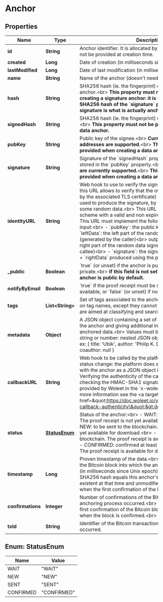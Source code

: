 
# Anchor

## Properties
Name | Type | Description | Notes
------------ | ------------- | ------------- | -------------
**id** | **String** | Anchor identifier. It is allocated by the platform, and so must not be provided at creation time.  |  [optional]
**created** | **Long** | Date of creation (in milliseconds since Unix epoch).  |  [optional]
**lastModified** | **Long** | Date of last modification (in milliseconds since Unix epoch).  |  [optional]
**name** | **String** | Name of the anchor (doesn&#39;t need to be unique).  | 
**hash** | **String** | SHA256 hash (ie. the fingerprint) of the original data to anchor.&lt;br&gt; **This property must not be provided when creating a signature anchor: it is set at creation time to the SHA256 hash of the &#x60;signature&#x60; property provided (so the signature is what is actually anchored in this case).**  | 
**signedHash** | **String** | SHA256 hash (ie. the fingerprint) of the original data to sign.&lt;br&gt; **This property must not be provided when creating a data anchor.**  |  [optional]
**pubKey** | **String** | Public key of the signee.&lt;br&gt; **Currently only Bitcoin addresses are supported.**&lt;br&gt; **This property must not be provided when creating a data anchor.**  |  [optional]
**signature** | **String** | Signature of the &#x60;signedHash&#x60; property using the public key stored in the &#x60;pubKey&#x60; property.&lt;br&gt; **Only Bitcoin signatures are currently supported.**&lt;br&gt; **This property must not be provided when creating a data anchor.**  |  [optional]
**identityURL** | **String** | Web hook to use to verify the signee&#39;s identity.&lt;br&gt; Calling this URL allows to verify that the owner of the URL (identified by the associated TLS certificate) also owns the public key used to produce the signature, by asking the URL to sign some random data.&lt;br&gt; This URL must use an HTTPS scheme with a valid and non expired TLS certificate.&lt;br&gt; This URL must implement the following GET operation:&lt;br&gt; input:&lt;br&gt; - &#x60;pubKey&#x60;: the public key to be verified&lt;br&gt; - &#x60;leftData&#x60;: the left part of the random data to be signed (generated by the caller)&lt;br&gt; output:&lt;br&gt; - &#x60;rightData&#x60;: the right part of the random data signed (generated by the callee)&lt;br&gt; - &#x60;signature&#x60;: the signature of the string &#x60;leftData&#x60; + &#x60;rightData&#x60; produced using the public key &#x60;pubKey&#x60;  |  [optional]
**_public** | **Boolean** | &#x60;true&#x60; (or unset) if the anchor is public. &#x60;false&#x60; if the anchor is private.&lt;br&gt; **If this field is not set at creation time, the anchor is public by default.**  |  [optional]
**notifyByEmail** | **Boolean** | &#x60;true&#x60; if the proof receipt must be sent by email once available, or &#x60;false&#x60; (or unset) if not.  |  [optional]
**tags** | **List&lt;String&gt;** | Set of tags associated to the anchor. There is no restriction on tag names, except they cannot contain spaces.&lt;br&gt; Tags are aimed at classifying and searching anchors.  |  [optional]
**metadata** | **Object** | A JSON object containing a set of key/values to store with the anchor and giving additional information about the anchored data.&lt;br&gt; Values must be of type null, boolean, string or number: nested JSON objects are not allowed.&lt;br&gt; ex: { title: &#39;Ubik&#39;, author: &#39;Philip K. Dick&#39;, read: true, rank: 10.0, coauthor: null }  |  [optional]
**callbackURL** | **String** | Web hook to be called by the platform whenever the anchor status change: the platform does a POST request on this URL with the anchor as a JSON object in the request body. Verifying the authenticity of the callback can be done by checking the HMAC-SHA1 signature of the request body provided by Woleet in the &#x60;x-woleet-signature&#x60; header. For more information see the &lt;a target&#x3D;\&quot;_blank\&quot; href&#x3D;\&quot;https://doc.woleet.io/v1.5.1/reference#verifying-callback-authenticity\&quot;&gt;documentation&lt;/a&gt;.  |  [optional]
**status** | [**StatusEnum**](#StatusEnum) | Status of the anchor:&lt;br&gt; - WAIT: waiting to be processed. The proof receipt is not yet available for download.&lt;br&gt; - NEW: to be sent to the blockchain. The proof receipt is not yet available for download.&lt;br&gt; - SENT: sent to the blockchain. The proof receipt is available for download.&lt;br&gt; - CONFIRMED: confirmed at least 6 times by the blockchain. The proof receipt is available for download.&lt;br&gt;  |  [optional]
**timestamp** | **Long** | Proven timestamp of the data.&lt;br&gt; This is actually the time of the Bitcoin block into which the anchoring process occurred (in milliseconds since Unix epoch).&lt;br&gt; Any data whose SHA256 hash equals this anchor&#39;s hash is proven to be existent at that time and unmodified.&lt;br&gt; This field is set when the first confirmation of the Bitcoin block occurs.&lt;br&gt;  |  [optional]
**confirmations** | **Integer** | Number of confirmations of the Bitcoin block into which the anchoring process occurred.&lt;br&gt; This field is set when the first confirmation of the Bitcoin block occurs, and removed when the block is confirmed.&lt;br&gt;  |  [optional]
**txId** | **String** | Identifier of the Bitcoin transaction where the anchoring occurred.  |  [optional]


<a name="StatusEnum"></a>
## Enum: StatusEnum
Name | Value
---- | -----
WAIT | &quot;WAIT&quot;
NEW | &quot;NEW&quot;
SENT | &quot;SENT&quot;
CONFIRMED | &quot;CONFIRMED&quot;




